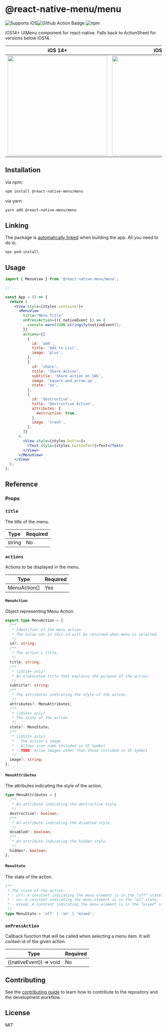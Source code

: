 # @react-native-menu/menu

![Supports iOS][support-badge]![Github Action Badge][gha-badge] ![npm][npm-badge]

iOS14+ UIMenu component for react-native.
Falls back to ActionSheet for versions below iOS14.

| iOS 14+                                                                                                                       | iOS 13                                                                                                                        |
| ----------------------------------------------------------------------------------------------------------------------------- | ----------------------------------------------------------------------------------------------------------------------------- |
| <img src="https://user-images.githubusercontent.com/6936373/98471164-cf328780-222d-11eb-9cbc-7dcda474fc8a.png" width="320" /> | <img src="https://user-images.githubusercontent.com/6936373/98471162-cb9f0080-222d-11eb-89ef-9342a1f10893.png" width="320" /> |

## Installation

via npm:

```sh
npm install @react-native-menu/menu
```

via yarn:

```sh
yarn add @react-native-menu/menu
```

## Linking

The package is [automatically linked](https://github.com/react-native-community/cli/blob/master/docs/autolinking.md) when building the app. All you need to do is:

```sh
npx pod-install
```

## Usage

```jsx
import { MenuView } from '@react-native-menu/menu';

// ...

const App = () => {
  return (
    <View style={styles.container}>
      <MenuView
        title="Menu Title"
        onPressAction={({ nativeEvent }) => {
          console.warn(JSON.stringify(nativeEvent));
        }}
        actions={[
          {
            id: 'add',
            title: 'Add to List',
            image: 'plus',
          },
          {
            id: 'share',
            title: 'Share Action',
            subtitle: 'Share action on SNS',
            image: 'square.and.arrow.up',
            state: 'on',
          },
          {
            id: 'destructive',
            title: 'Destructive Action',
            attributes: {
              destructive: true,
            },
            image: 'trash',
          },
        ]}
      >
        <View style={styles.button}>
          <Text style={styles.buttonText}>Test</Text>
        </View>
      </MenuView>
    </View>
  );
};
```

## Reference

### Props

### `title`

The title of the menu.

| Type   | Required |
| ------ | -------- |
| string | No       |

### `actions`

Actions to be displayed in the menu.

| Type         | Required |
| ------------ | -------- |
| MenuAction[] | Yes      |

#### `MenuAction`

Object representing Menu Action.

```ts
export type MenuAction = {
  /**
   * Identifier of the menu action.
   * The value set in this id will be returned when menu is selected.
   */
  id?: string;
  /**
   * The action's title.
   */
  title: string;
  /**
   * (iOS14+ only)
   * An elaborated title that explains the purpose of the action.
   */
  subtitle?: string;
  /**
   * The attributes indicating the style of the action.
   */
  attributes?: MenuAttributes;
  /**
   * (iOS14+ only)
   * The state of the action.
   */
  state?: MenuState;
  /**
   * (iOS13+ only)
   * - The action's image.
   * - Allows icon name included in SF Symbol
   * - TODO: Allow images other than those included in SF Symbol
   */
  image?: string;
};
```

#### `MenuAttributes`

The attributes indicating the style of the action.

```ts
type MenuAttributes = {
  /**
   * An attribute indicating the destructive style.
   */
  destructive?: boolean;
  /**
   * An attribute indicating the disabled style.
   */
  disabled?: boolean;
  /**
   * An attribute indicating the hidden style.
   */
  hidden?: boolean;
};
```

#### `MenuState`

The state of the action.

```ts
/**
 * The state of the action.
 * - off: A constant indicating the menu element is in the “off” state.
 * - on: A constant indicating the menu element is in the “on” state.
 * - mixed: A constant indicating the menu element is in the “mixed” state.
 */
type MenuState = 'off' | 'on' | 'mixed';
```

### `onPressAction`

Callback function that will be called when selecting a menu item.
It will contain id of the given action.

| Type                    | Required |
| ----------------------- | -------- |
| ({nativeEvent}) => void | No       |

## Contributing

See the [contributing guide](CONTRIBUTING.md) to learn how to contribute to the repository and the development workflow.

## License

MIT

[gha-badge]: https://github.com/react-native-menu/menu/workflows/Build/badge.svg
[npm-badge]: https://img.shields.io/npm/v/@react-native-menu/menu.svg?style=flat-square
[support-badge]: https://img.shields.io/badge/platforms-ios-lightgrey.svg?style=flat-square
